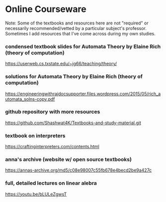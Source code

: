 # Online Courseware #

Note: Some of the textbooks and resources here are not "required" or necessarily recommended/vetted by a particular subject's professor.
Sometimes I add resources that I've come across during my own studies.

### condensed textbook slides for Automata Theory by Elaine Rich (theory of computation) 
https://userweb.cs.txstate.edu/~jg66/teaching/theory/

### solutions for Automata Theory by Elaine Rich (theory of computation) 
https://engineeringwithrajdocsupporter.files.wordpress.com/2015/05/rich_automata_solns-copy.pdf

### github repository with more resources
https://github.com/Shashwat4K/Textbooks-and-study-material.git

### textbook on interpreters
https://craftinginterpreters.com/contents.html

### anna's archive (website w/ open source textbooks)
https://annas-archive.org/md5/c08e98007c55fb678e4becd2be9a427c

### full, detailed lectures on linear alebra
https://youtu.be/bLULeZgwsT
